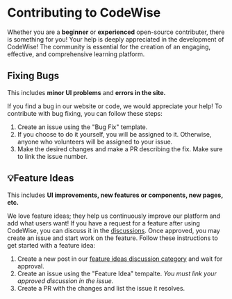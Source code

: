 # Contributing to CodeWise

Whether you are a **beginner** or **experienced** open-source contributer, there is something for you! Your help is deeply appreciated in the development of CodeWise! The community is essential for the creation of an engaging, effective, and comprehensive learning platform.

## Fixing Bugs

This includes **minor UI problems** and **errors in the site.**

If you find a bug in our website or code, we would appreciate your help! To contribute with bug fixing, you can follow these steps:

1. Create an issue using the "Bug Fix" template.
2. If you choose to do it yourself, you will be assigned to it. Otherwise, anyone who volunteers will be assigned to your issue.
3. Make the desired changes and make a PR describing the fix. Make sure to link the issue number.

## 💡Feature Ideas

This includes **UI improvements, new features or components, new pages, etc.**

We love feature ideas; they help us continuously improve our platform and add what users want! If you have a request for a feature after using CodeWise, you can discuss it in the [discussions](https://github.com/CodeWise-CS/codewise-cs.github.io/discussions). Once approved, you may create an issue and start work on the feature. Follow these instructions to get started with a feature idea:

1. Create a new post in our [feature ideas discussion category](https://github.com/CodeWise-CS/codewise-cs.github.io/discussions/new?category=feature-ideas) and wait for approval.
2. Create an issue using the "Feature Idea" tempalte. _You must link your approved discussion in the issue._
3. Create a PR with the changes and list the issue it resolves.
